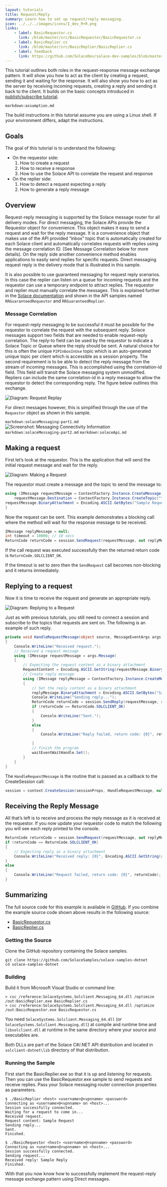 ```yaml
---
layout: tutorials
title: Request/Reply
summary: Learn how to set up request/reply messaging.
icon: ../../../images/icons/I_dev_R+R.png
links:
    - label: BasicRequestor.cs
      link: /blob/master/src/BasicRequestor/BasicRequestor.cs
    - label: BasicReplier.cs
      link: /blob/master/src/BasicReplier/BasicReplier.cs
    - label: feedback
      link: https://github.com/SolaceDev/solace-dev-samples/blob/master/src/pages/tutorials/dotnet/request-reply.md
---
```


This tutorial outlines both roles in the request-response message exchange pattern. It will show you how to act as the client by creating a request, sending it and waiting for the response. It will also show you how to act as the server by receiving incoming requests, creating a reply and sending it back to the client. It builds on the basic concepts introduced in [publish/subscribe tutorial](../publish-subscribe/).

`markdown:assumption.md`

The build instructions in this tutorial assume you are using a Linux shell. If your environment differs, adapt the instructions.

## Goals

The goal of this tutorial is to understand the following:

*   On the requestor side:
    1.  How to create a request
    2.  How to receive a response
    3.  How to use the Solace API to correlate the request and response
*   On the replier side:
    1.  How to detect a request expecting a reply
    2.  How to generate a reply message

## Overview

Request-reply messaging is supported by the Solace message router for all delivery modes. For direct messaging, the Solace APIs provide the Requestor object for convenience. This object makes it easy to send a request and wait for the reply message. It is a convenience object that makes use of the API provided “inbox” topic that is automatically created for each Solace client and automatically correlates requests with replies using the message correlation ID. (See Message Correlation below for more details). On the reply side another convenience method enables applications to easily send replies for specific requests. Direct messaging request reply is the delivery mode that is illustrated in this sample.

It is also possible to use guaranteed messaging for request reply scenarios. In this case the replier can listen on a queue for incoming requests and the requestor can use a temporary endpoint to attract replies. The requestor and replier must manually correlate the messages. This is explained further in the [Solace documentation](https://docs.solace.com/Solace-Messaging-APIs/Request-Reply-Messaging.htm) and shown in the API samples named `RRGuaranteedRequestor` and `RRGuaranteedReplier`.

### Message Correlation

For request-reply messaging to be successful it must be possible for the requestor to correlate the request with the subsequent reply. Solace messages support two fields that are needed to enable request-reply correlation. The reply-to field can be used by the requestor to indicate a Solace Topic or Queue where the reply should be sent. A natural choice for this is often the unique `P2PInboxInUse` topic which is an auto-generated unique topic per client which is accessible as a session property. The second requirement is to be able to detect the reply message from the stream of incoming messages. This is accomplished using the correlation-id field. This field will transit the Solace messaging system unmodified. Repliers can include the same correlation-id in a reply message to allow the requestor to detect the corresponding reply. The figure below outlines this exchange.

![Diagram: Request Replay](../../../images/diagrams/Request-Reply_diagram-1.png)

For direct messages however, this is simplified through the use of the `Requestor` object as shown in this sample.

`markdown:solaceMessaging-part1.md`
![Screenshot: Messaging Connectivity Information](../../../images/screenshots/connectivity-info.png)
`markdown:solaceMessaging-part2.md`
`markdown:solaceApi.md`

## Making a request

First let’s look at the requestor. This is the application that will send the initial request message and wait for the reply.

![Diagram: Making a Request](../../../images/diagrams/Request-Reply_diagram-2.png)

The requestor must create a message and the topic to send the message to:

```csharp
using (IMessage requestMessage = ContextFactory.Instance.CreateMessage())
    requestMessage.Destination = ContextFactory.Instance.CreateTopic("tutorial/requests");
requestMessage.BinaryAttachment = Encoding.ASCII.GetBytes("Sample Request");
}
```

Now the request can be sent. This example demonstrates a blocking call where the method will wait for the response message to be received.

```csharp
IMessage replyMessage = null;
int timeout = 10000; // 10 secs
ReturnCode returnCode = session.SendRequest(requestMessage, out replyMessage, timeout);
```

If the call request was executed successfully then the returned return code is `ReturnCode.SOLCLIENT_OK`.

If the timeout is set to zero then the `SendRequest` call becomes non-blocking and it returns immediately.

## Replying to a request

Now it is time to receive the request and generate an appropriate reply.

![Diagram: Replying to a Request](../../../images/diagrams/Request-Reply_diagram-3.png)

Just as with previous tutorials, you still need to connect a session and subscribe to the topics that requests are sent on. The following is an example of such reply.

```csharp
private void HandleRequestMessage(object source, MessageEventArgs args)
{
    Console.WriteLine("Received request.");
    // Received a request message
    using (IMessage requestMessage = args.Message)
    {
        // Expecting the request content as a binary attachment
        RequestContent = Encoding.ASCII.GetString(requestMessage.BinaryAttachment);
        // Create reply message
        using (IMessage replyMessage = ContextFactory.Instance.CreateMessage())
        {
            // Set the reply content as a binary attachment
            replyMessage.BinaryAttachment = Encoding.ASCII.GetBytes("Sample Reply");
            Console.WriteLine("Sending reply...");
            ReturnCode returnCode = session.SendReply(requestMessage, replyMessage);
            if (returnCode == ReturnCode.SOLCLIENT_OK)
            {
                Console.WriteLine("Sent.");
            }
            else
            {
                Console.WriteLine("Reply failed, return code: {0}", returnCode);

            }
            // finish the program
            waitEventWaitHandle.Set();
        }
    }
}
```

The `HandleRequestMessage` is the routine that is passed as a callback to the CreateSession call:

```csharp
session = context.CreateSession(sessionProps, HandleRequestMessage, null);
```

## Receiving the Reply Message

All that’s left is to receive and process the reply message as it is received at the requestor. If you now update your requestor code to match the following you will see each reply printed to the console.

```csharp
ReturnCode returnCode = session.SendRequest(requestMessage, out replyMessage, timeout);
if (returnCode == ReturnCode.SOLCLIENT_OK)
{
    // Expecting reply as a binary attachment
    Console.WriteLine("Received reply: {0}", Encoding.ASCII.GetString(replyMessage.BinaryAttachment));
}
else
{
    Console.WriteLine("Request failed, return code: {0}", returnCode);
}
```

## Summarizing

The full source code for this example is available in [GitHub](https://github.com/SolaceSamples/solace-samples-dotnet). If you combine the example source code shown above results in the following source:

* [BasicRequestor.cs](https://github.com/SolaceSamples/solace-samples-dotnet/blob/master/src/BasicRequestor/BasicRequestor.cs)
* [BasicReplier.cs](https://github.com/SolaceSamples/solace-samples-dotnet/blob/master/src/BasicReplier/BasicReplier.cs)



### Getting the Source

Clone the GitHub repository containing the Solace samples.

```
git clone https://github.com/SolaceSamples/solace-samples-dotnet
cd solace-samples-dotnet
```

### Building

Build it from Microsoft Visual Studio or command line:

```
> csc /reference:SolaceSystems.Solclient.Messaging_64.dll /optimize /out:BasicReplier.exe BasicReplier.cs
> csc /reference:SolaceSystems.Solclient.Messaging_64.dll /optimize /out:BasicRequestor.exe BasicRequestor.cs
```

You need `SolaceSystems.Solclient.Messaging_64.dll` (or `SolaceSystems.Solclient.Messaging.dll`) at compile and runtime time and `libsolclient.dll` at runtime in the same directory where your source and executables are.

Both DLLs are part of the Solace C#/.NET API distribution and located in `solclient-dotnet\lib` directory of that distribution.

### Running the Sample

First start the BasicReplier.exe so that it is up and listening for requests. Then you can use the BasicRequestor.exe sample to send requests and receive replies. Pass your Solace messaging router connection properties as parameters.

```
$ ./BasicReplier <host> <username>@<vpnname> <password>
Connecting as <username>@<vpnname> on <host>...
Session successfully connected.
Waiting for a request to come in...
Received request.
Request content: Sample Request
Sending reply...
Sent.
Finished.
```

```
$ ./BasicRequestor <host> <username>@<vpnname> <password>
Connecting as <username>@<vpnname> on <host>...
Session successfully connected.
Sending request...
Received reply: Sample Reply
Finished.
```

With that you now know how to successfully implement the request-reply message exchange pattern using Direct messages.